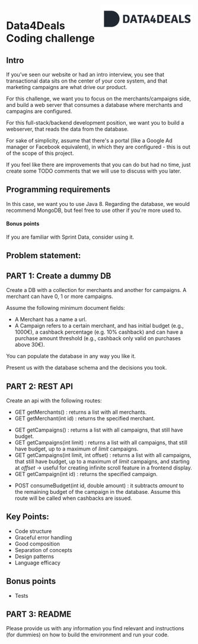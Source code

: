 <img alt="Data4Deals logo" src="dark.svg" width="250" align="right" />

# Data4Deals Coding challenge

## Intro

If you’ve seen our website or had an intro interview, you see that transactional data sits on the center of your core system, and that marketing campaigns are what drive our product. 

For this challenge, we want you to focus on the merchants/campaigns side, and build a web server that consumes a database where merchants and campagins are configured.

For this full-stack/backend development position, we want you to build a webserver, that reads the data from the database.

For sake of simplicity, assume that there's a portal (like a Google Ad manager or Facebook equivalent), in which they are configured - this is out of the scope of this project.

If you feel like there are improvements that you can do but had no time, just create some TODO comments that we will use to discuss with you later. 

## Programming requirements

In this case, we want you to use Java 8.
Regarding the database, we would recommend MongoDB, but feel free to use other if you're more used to. 

#### Bonus points
If you are familiar with Sprint Data, consider using it.


## Problem statement: 

## PART 1: Create a dummy DB

Create a DB with a collection for merchants and another for campaigns.
A merchant can have 0, 1 or more campaigns.

Assume the following minimum document fields:
* A Merchant has a name a url.
* A Campaign refers to a certain merchant, and has initial budget (e.g., 1000€), a cashback percentage (e.g. 10% cashback) and can have a purchase amount threshold (e.g., cashback only valid on purchases above 30€).

You can populate the database in any way you like it.

Present us with the database schema and the decisions you took.


## PART 2: REST API

Create an api with the following routes:

* GET getMerchants() : returns a list with all merchants.
* GET getMerchant(int id) : returns the specified merchant.


- GET getCampaigns() : returns a list with all campaigns, that still have budget.
- GET getCampaigns(int limit) : returns a list with all campaigns, that still have budget, up to a maximum of _limit_ campaigns.
- GET getCampaigns(int limit, int offset) : returns a list with all campaigns, that still have budget, up to a maximum of _limit_ campaigns, and starting at _offset_ -> useful for creating infinite scroll feature in a frontend display.
- GET getCampaign(int id) : returns the specified campaign.


* POST consumeBudget(int id, double amount) : it subtracts _amount_ to the remaining budget of the campaign in the database. Assume this route will be called when cashbacks are issued.



## Key Points:
- Code structure
- Graceful error handling
- Good composition
- Separation of concepts
- Design patterns
- Language efficacy

## Bonus points
- Tests

## PART 3: README

Please provide us with any information you find relevant and instructions (for dummies) on how to build the environment and run your code. 